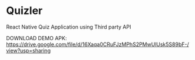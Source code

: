 # Quizler
React Native Quiz Application using Third party API

DOWNLOAD DEMO APK:
https://drive.google.com/file/d/16Xaqa0CRuFJzMPhS2PMwUlUsk5S89bF-/view?usp=sharing
